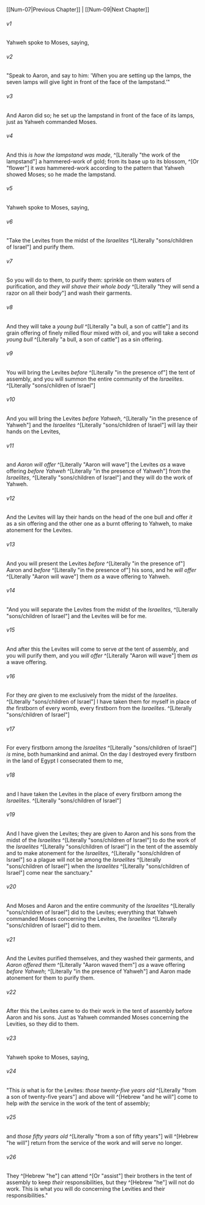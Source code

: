﻿---
aliases:
  - Numbers 8
---

[[Num-07|Previous Chapter]] | [[Num-09|Next Chapter]]

###### v1
Yahweh spoke to Moses, saying,

###### v2
"Speak to Aaron, and say to him: 'When you are setting up the lamps, the seven lamps will give light in front of the face of the lampstand.'"

###### v3
And Aaron did so; he set up the lampstand in front of the face of its lamps, just as Yahweh commanded Moses.

###### v4
And this _is_ _how the lampstand was made_, ^[Literally "the work of the lampstand"] a hammered-work of gold; from its base up to its blossom, ^[Or "flower"] it _was_ hammered-work according to the pattern that Yahweh showed Moses; so he made the lampstand.

###### v5
Yahweh spoke to Moses, saying,

###### v6
"Take the Levites from the midst of the _Israelites_ ^[Literally "sons/children of Israel"] and purify them.

###### v7
So you will do to them, to purify them: sprinkle on them waters of purification, and _they will shave their whole body_ ^[Literally "they will send a razor on all their body"] and wash their garments.

###### v8
And they will take a _young bull_ ^[Literally "a bull, a son of cattle"] and its grain offering of finely milled flour mixed with oil, and you will take a second _young bull_ ^[Literally "a bull, a son of cattle"] as a sin offering.

###### v9
You will bring the Levites _before_ ^[Literally "in the presence of"] the tent of assembly, and you will summon the entire community of the _Israelites_. ^[Literally "sons/children of Israel"]

###### v10
And you will bring the Levites _before Yahweh_, ^[Literally "in the presence of Yahweh"] and the _Israelites_ ^[Literally "sons/children of Israel"] will lay their hands on the Levites,

###### v11
and _Aaron will offer_ ^[Literally "Aaron will wave"] the Levites _as_ a wave offering _before Yahweh_ ^[Literally "in the presence of Yahweh"] from the _Israelites_, ^[Literally "sons/children of Israel"] and they will do the work of Yahweh.

###### v12
And the Levites will lay their hands on the head of the one bull and offer _it_ as a sin offering and the other one as a burnt offering to Yahweh, to make atonement for the Levites.

###### v13
And you will present the Levites _before_ ^[Literally "in the presence of"] Aaron and _before_ ^[Literally "in the presence of"] his sons, and he _will offer_ ^[Literally "Aaron will wave"] them _as_ a wave offering to Yahweh.

###### v14
"And you will separate the Levites from the midst of the _Israelites_, ^[Literally "sons/children of Israel"] and the Levites will be for me.

###### v15
And after this the Levites will come to serve _at_ the tent of assembly, and you will purify them, and you _will offer_ ^[Literally "Aaron will wave"] them _as_ a wave offering.

###### v16
For they _are_ given to me exclusively from the midst of the _Israelites_. ^[Literally "sons/children of Israel"] I have taken them for myself in place of _the_ firstborn of every womb, every firstborn from the _Israelites_. ^[Literally "sons/children of Israel"]

###### v17
For every firstborn among the _Israelites_ ^[Literally "sons/children of Israel"] _is_ mine, both humankind and animal. On the day I destroyed every firstborn in the land of Egypt I consecrated them to me,

###### v18
and I have taken the Levites in the place of every firstborn among the _Israelites_. ^[Literally "sons/children of Israel"]

###### v19
And I have given the Levites; they are given to Aaron and his sons from the midst of the _Israelites_ ^[Literally "sons/children of Israel"] to do the work of the _Israelites_ ^[Literally "sons/children of Israel"] in the tent of the assembly and to make atonement for the _Israelites_, ^[Literally "sons/children of Israel"] so a plague will not be among the _Israelites_ ^[Literally "sons/children of Israel"] when the _Israelites_ ^[Literally "sons/children of Israel"] come near the sanctuary."

###### v20
And Moses and Aaron and the entire community of the _Israelites_ ^[Literally "sons/children of Israel"] did to the Levites; everything that Yahweh commanded Moses concerning the Levites, the _Israelites_ ^[Literally "sons/children of Israel"] did to them.

###### v21
And the Levites purified themselves, and they washed their garments, and _Aaron offered them_ ^[Literally "Aaron waved them"] _as_ a wave offering _before Yahweh_; ^[Literally "in the presence of Yahweh"] and Aaron made atonement for them to purify them.

###### v22
After this the Levites came to do their work in the tent of assembly before Aaron and his sons. Just as Yahweh commanded Moses concerning the Levities, so they did to them.

###### v23
Yahweh spoke to Moses, saying,

###### v24
"This _is_ what is for the Levites: _those twenty-five years old_ ^[Literally "from a son of twenty-five years"] and above will ^[Hebrew "and he will"] come to help _with the_ service in the work of the tent of assembly;

###### v25
and _those fifty years old_ ^[Literally "from a son of fifty years"] will ^[Hebrew "he will"] return from the service of the work and will serve no longer.

###### v26
They ^[Hebrew "he"] can attend ^[Or "assist"] their brothers in the tent of assembly to keep _their_ responsibilities, but they ^[Hebrew "he"] will not do work. This is what you will do concerning the Levities and their responsibilities."